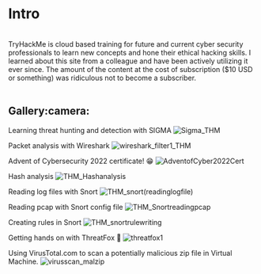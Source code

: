 <h1>Intro</h1>
</br>
TryHackMe is cloud based training for future and current cyber security professionals to learn new concepts and hone their ethical hacking skills. I learned about this site from a colleague and have been actively utilizing it ever since. The amount of the content at the cost of subscription ($10 USD or something) was ridiculous not to become a subscriber.</br></br>

<h2>Gallery:camera:</h2>

Learning threat hunting and detection with SIGMA
![Sigma_THM](https://user-images.githubusercontent.com/121698544/210393471-b323e647-5d69-4d94-8f6d-9d60c6145b2e.png)

Packet analysis with Wireshark
![wireshark_filter1_THM](https://user-images.githubusercontent.com/121698544/210394425-3492610d-7eb3-43c7-9539-7a8fbe7d292d.png)

Advent of Cybersecurity 2022 certificate! :grin:
![AdventofCyber2022Cert](https://user-images.githubusercontent.com/121698544/210395940-73e2b696-ab15-43f8-8820-0dd74d7db6e1.png)

Hash analysis
![THM_Hashanalysis](https://user-images.githubusercontent.com/121698544/235049731-1d2da828-2b09-4191-91f7-270d47f036a1.png)

Reading log files with Snort
![THM_snort(readinglogfile)](https://user-images.githubusercontent.com/121698544/235050038-99374295-b560-4ead-984c-442a7cff55c5.png)

Reading pcap with Snort config file
![THM_Snortreadingpcap](https://user-images.githubusercontent.com/121698544/235050591-c36cd5e3-f538-4a26-b0dc-757ea6a3f45f.gif)

Creating rules in Snort
![THM_snortrulewriting](https://user-images.githubusercontent.com/121698544/235050631-f01e6064-c9c2-498f-8e30-b3bb9682b6fd.png)

Getting hands on with ThreatFox :fox_face:
![threatfox1](https://user-images.githubusercontent.com/121698544/235050746-3061cffb-8ecd-408e-ac28-d5aaf3be93a4.png)

Using VirusTotal.com to scan a potentially malicious zip file in Virtual Machine.
![virusscan_malzip](https://user-images.githubusercontent.com/121698544/235050918-b96b2a8e-b025-495d-baa0-20f571bc55cc.png)


